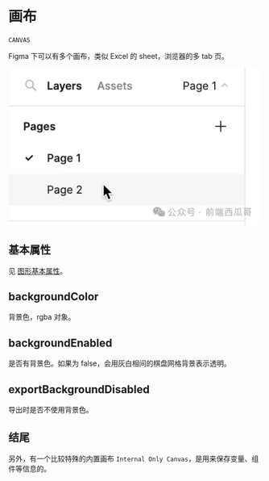 # 画布

`CANVAS`

Figma 下可以有多个画布，类似 Excel 的 sheet，浏览器的多 tab 页。

![](../static/fig-canvas-graphics.jpg)

## 基本属性

见 [图形基本属性](/graphics/basic)。

## backgroundColor

背景色，rgba 对象。

## backgroundEnabled

是否有背景色。如果为 false，会用灰白相间的棋盘网格背景表示透明。

## exportBackgroundDisabled

导出时是否不使用背景色。

## 结尾

另外，有一个比较特殊的内置画布 `Internal Only Canvas`，是用来保存变量、组件等信息的。
